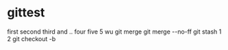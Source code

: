 # gittest
first
second
third and ..
four
five 5 wu
git merge
git merge --no-ff
git stash 1 2
git checkout -b
